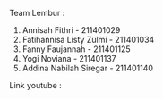 Team Lembur :
1. Annisah Fithri - 211401029
2. Fatihannisa Listy Zulmi - 211401034
3. Fanny Faujannah - 211401125
4. Yogi Noviana - 211401137
5. Addina Nabilah Siregar - 211401140

Link youtube : 

